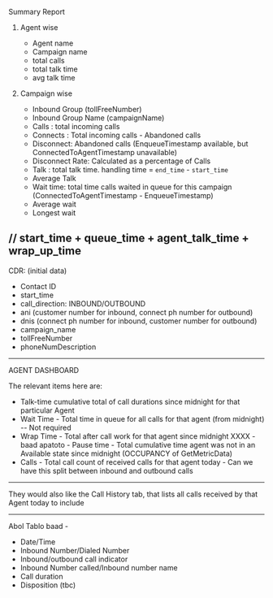 Summary Report

1. Agent wise
   - Agent name
   - Campaign name
   - total calls
   - total talk time
   - avg talk time


2. Campaign wise
   - Inbound Group (tollFreeNumber)
   - Inbound Group Name (campaignName)
   - Calls : total incoming calls
   - Connects : Total incoming calls - Abandoned calls
   - Disconnect: Abandoned calls (EnqueueTimestamp available, but ConnectedToAgentTimestamp unavailable)
   - Disconnect Rate: Calculated as a percentage of Calls
   - Talk : total talk time. handling time = `end_time` - `start_time`
   - Average Talk
   - Wait time: total time calls waited in queue for this campaign (ConnectedToAgentTimestamp - EnqueueTimestamp)
   - Average wait
   - Longest wait

## // start_time + queue_time + agent_talk_time + wrap_up_time
CDR:
(initial data)

- Contact ID
- start_time
- call_direction: INBOUND/OUTBOUND
- ani (customer number for inbound, connect ph number for outbound)
- dnis (connect ph number for inbound, customer number for outbound)
- campaign_name
- tollFreeNumber
- phoneNumDescription


---

AGENT DASHBOARD

The relevant items here are:

- Talk-time cumulative total of call durations since midnight for that particular Agent
- Wait Time - Total time in queue for all calls for that agent (from midnight) -- Not required
- Wrap Time - Total after call work for that agent since midnight
XXXX - baad  apatoto - Pause time - Total cumulative time agent was not in an Available state since midnight (OCCUPANCY of GetMetricData)
- Calls - Total call count of received calls for that agent today - Can we have this split between inbound and outbound calls

---

They would also like the Call History tab, that lists all calls received by that Agent today
to include

-----------




Abol Tablo baad -

- Date/Time
- Inbound Number/Dialed Number
- Inbound/outbound call indicator
- Inbound Number called/Inbound number name
- Call duration
- Disposition (tbc)
